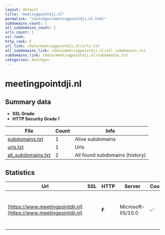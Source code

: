 ```yaml
---
layout: default
title: "meetingpointdji.nl"
permalink: "/dutchgov/meetingpointdji.nl.html"
subdomains_count: 1
all_subdomains_count: 2
urls_count: 1
ssl_rank: 
http_rank: F
url_link: /data/meetingpointdji.nl/urls.txt
all_subdomains_link: /data/meetingpointdji.nl/all_subdomains.txt
subdomains_link: /data/meetingpointdji.nl/subdomains.txt
categories: dutchgov
---
```



# meetingpointdji.nl
## Summary data


 - **SSL Grade**:
 - **HTTP Security Grade**:F


| File       | Count | Info |
|------------|-------|------|
|[subdomains.txt](/data/meetingpointdji.nl/subdomains.txt)|1|Alive subdomains|
|[urls.txt](/data/meetingpointdji.nl/urls.txt)|1|Urls|
|[all_subdomains.txt](/data/meetingpointdji.nl/all_subdomains.txt)|2|All found subdomains (history)|


## Statistics


| Url | SSL | HTTP | Server | Cookie | HSTS | CORS | CTO | CSP | XFO | XXP | RP |FP| Tech |Title |
|--------|-------|-------|------|------|------|------|------|------|------|------|------|------|------|------|
|[https://www.meetingpointdji.nl](https://www.meetingpointdji.nl)| | **F**|Microsoft-IIS/10.0|:white_check_mark: | | | | | | | :white_check_mark: | |Azure IIS:10.0 Microsoft ASP.NET Windows Server|Meeting_Point_DJ...|

